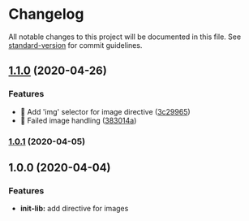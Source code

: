 # Changelog

All notable changes to this project will be documented in this file. See [standard-version](https://github.com/conventional-changelog/standard-version) for commit guidelines.

## [1.1.0](https://github.com/iresa-org/ngx-imagely/compare/v1.0.1...v1.1.0) (2020-04-26)


### Features

* 🎸 Add 'img' selector for image directive ([3c29965](https://github.com/iresa-org/ngx-imagely/commit/3c2996575225db232b03e1212e3a97bcda9c0142))
* 🎸 Failed image handling ([383014a](https://github.com/iresa-org/ngx-imagely/commit/383014ab1ed7917940ea1185e348fb33a0e04dda))

### [1.0.1](https://github.com/iresa-org/ngx-imagely/compare/v1.0.0...v1.0.1) (2020-04-05)

## 1.0.0 (2020-04-04)
### Features

- **init-lib:** add directive for images
